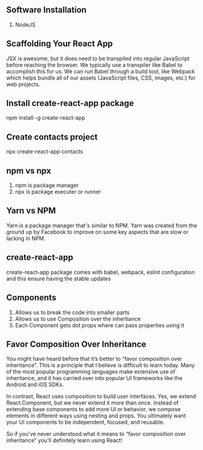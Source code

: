 ## Software Installation
1) NodeJS

## Scaffolding Your React App
JSX is awesome, but it does need to be transpiled into regular JavaScript before reaching the browser. We typically use a transpiler like Babel to accomplish this for us. We can run Babel through a build tool, like Webpack which helps bundle all of our assets (JavaScript files, CSS, images, etc.) for web projects.

## Install create-react-app package
npm install -g create-react-app

## Create contacts project 
npx create-react-app contacts

## npm vs npx 
1) npm is package manager 
2) npx is package executer or runner

## Yarn vs NPM
Yarn is a package manager that's similar to NPM. Yarn was created from the ground up by Facebook to improve on some key aspects that are slow or lacking in NPM.

## create-react-app
create-react-app package comes with babel, webpack, eslint configuration and this ensure having the stable updates

## Components
1) Allows us to break the code into smaller parts
2) Allows us to use Composition over the inhertiance 
3) Each Component gets dot props where can pass properties using it

## Favor Composition Over Inheritance
You might have heard before that it’s better to “favor composition over inheritance”. This is a principle that I believe is difficult to learn today. Many of the most popular programming languages make extensive use of inheritance, and it has carried over into popular UI frameworks like the Android and iOS SDKs.

In contrast, React uses composition to build user interfaces. Yes, we extend React.Component, but we never extend it more than once. Instead of extending base components to add more UI or behavior, we compose elements in different ways using nesting and props. You ultimately want your UI components to be independent, focused, and reusable.

So if you’ve never understood what it means to “favor composition over inheritance” you’ll definitely learn using React!





